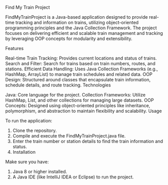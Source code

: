 Find My Train Project

FindMyTrainProject is a Java-based application designed to provide real-time tracking and information on trains, utilizing object-oriented programming principles and the Java Collection Framework. The project focuses on delivering efficient and scalable train management and tracking by leveraging OOP concepts for modularity and extensibility.

Features

Real-time Train Tracking: Provides current locations and status of trains.
Search and Filter: Search for trains based on train numbers, routes, and stations.
Efficient Data Handling: Uses Java Collection Frameworks (e.g., HashMap, ArrayList) to manage train schedules and related data.
OOP Design: Structured around classes that encapsulate train information, schedule details, and route tracking.
Technologies

Java: Core language for the project.
Collection Frameworks: Utilize HashMap, List, and other collections for managing large datasets.
OOP Concepts: Designed using object-oriented principles like inheritance, polymorphism, and abstraction to maintain flexibility and scalability.
Usage

To run the application:

1. Clone the repository.
2. Compile and execute the FindMyTrainProject.java file.
3. Enter the train number or station details to find the train information and status.
4. Installation

Make sure you have:

1. Java 8 or higher installed.
2. A Java IDE (like IntelliJ IDEA or Eclipse) to run the project.
